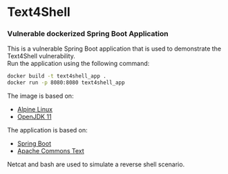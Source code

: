 # Text4Shell
### Vulnerable dockerized Spring Boot Application

This is a vulnerable Spring Boot application that is used to demonstrate the Text4Shell vulnerability. <br>
Run the application using the following command:

```bash
docker build -t text4shell_app .
docker run -p 8080:8080 text4shell_app
```

The image is based on:
- [Alpine Linux](https://alpinelinux.org/)
- [OpenJDK 11](https://openjdk.java.net/)

The application is based on:
- [Spring Boot](https://spring.io/projects/spring-boot)
- [Apache Commons Text](https://commons.apache.org/proper/commons-text/)

Netcat and bash are used to simulate a reverse shell scenario.